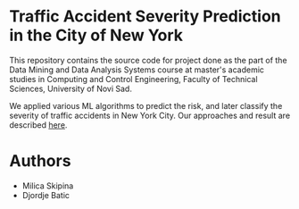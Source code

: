 # Traffic Accident Severity Prediction in the City of New York


This repository contains the source code for project done as the part of the Data Mining and Data Analysis Systems course at master's academic studies in Computing and Control Engineering, Faculty of Technical Sciences, University of Novi Sad. 


We applied various ML algorithms to predict the risk, and later classify the severity of traffic accidents in New York City. Our approaches and result are described [here](https://github.com/milica-skipina/traffic-accident-prediction/blob/main/SIAP_Skipina_Batic.pdf).

# Authors
* Milica Skipina
* Djordje Batic
